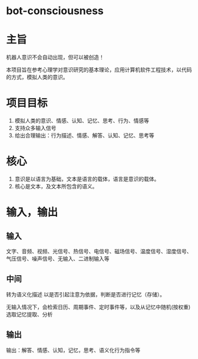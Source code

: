 # bot-consciousness

# 主旨
机器人意识不会自动出现，但可以被创造！

本项目旨在参考心理学对意识研究的基本理论，应用计算机软件工程技术，以代码的方式，模拟人类的意识。

# 项目目标
1. 模拟人类的意识、情感、认知、记忆、思考、行为、情感等
2. 支持众多输入信号
2. 给出合理输出：行为描述、情感、解答、认知、记忆、思考等


# 核心
1. 意识是以语言为基础，文本是语言的载体，语言是意识的载体。
2. 核心是文本，及文本所包含的语义。

# 输入，输出
## 输入
文字、音频、视频、光信号、热信号、电信号、磁场信号、温度信号、湿度信号、气压信号、噪声信号、无输入、二进制输入等

## 中间
转为语义化描述
以是否引起注意为依据，判断是否进行记忆（存储）。

无输入情况下，会检索日历、周期事件、定时事件等，以及从记忆中随机(按权重)选取记忆提取、分析

## 输出
输出：解答、情感、认知，记忆，思考、语义化行为指令等





